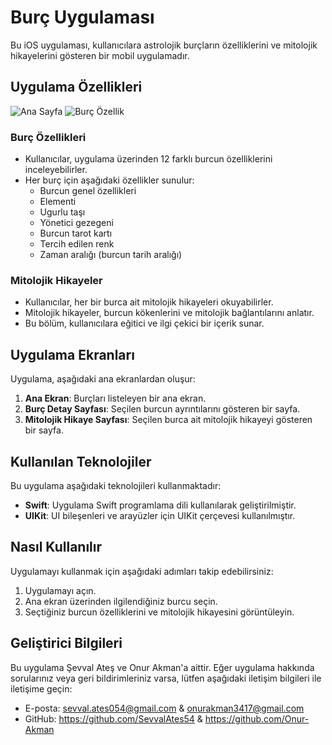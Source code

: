 

# Burç Uygulaması

Bu iOS uygulaması, kullanıcılara astrolojik burçların özelliklerini ve mitolojik hikayelerini gösteren bir mobil uygulamadır.

## Uygulama Özellikleri
![Ana Sayfa](https://github.com/Onur-Akman/HoroskopApp/assets/117575164/d9526b6e-99dc-4bec-b96c-bf63d01d81ba)
![Burç Özellik](https://github.com/Onur-Akman/HoroskopApp/assets/117575164/8463a11e-147d-4cd5-b0ee-a8a74d169182)
### Burç Özellikleri

- Kullanıcılar, uygulama üzerinden 12 farklı burcun özelliklerini inceleyebilirler.
- Her burç için aşağıdaki özellikler sunulur:
  - Burcun genel özellikleri
  - Elementi
  - Ugurlu taşı
  - Yönetici gezegeni
  - Burcun tarot kartı
  - Tercih edilen renk
  - Zaman aralığı (burcun tarih aralığı)

### Mitolojik Hikayeler

- Kullanıcılar, her bir burca ait mitolojik hikayeleri okuyabilirler.
- Mitolojik hikayeler, burcun kökenlerini ve mitolojik bağlantılarını anlatır.
- Bu bölüm, kullanıcılara eğitici ve ilgi çekici bir içerik sunar.

## Uygulama Ekranları

Uygulama, aşağıdaki ana ekranlardan oluşur:

1. **Ana Ekran**: Burçları listeleyen bir ana ekran.
2. **Burç Detay Sayfası**: Seçilen burcun ayrıntılarını gösteren bir sayfa.
3. **Mitolojik Hikaye Sayfası**: Seçilen burca ait mitolojik hikayeyi gösteren bir sayfa.

## Kullanılan Teknolojiler

Bu uygulama aşağıdaki teknolojileri kullanmaktadır:

- **Swift**: Uygulama Swift programlama dili kullanılarak geliştirilmiştir.
- **UIKit**: UI bileşenleri ve arayüzler için UIKit çerçevesi kullanılmıştır.

## Nasıl Kullanılır

Uygulamayı kullanmak için aşağıdaki adımları takip edebilirsiniz:

1. Uygulamayı açın.
2. Ana ekran üzerinden ilgilendiğiniz burcu seçin.
3. Seçtiğiniz burcun özelliklerini ve mitolojik hikayesini görüntüleyin.

## Geliştirici Bilgileri

Bu uygulama Şevval Ateş ve Onur Akman'a aittir. Eğer uygulama hakkında sorularınız veya geri bildirimleriniz varsa, lütfen aşağıdaki iletişim bilgileri ile iletişime geçin:

- E-posta: sevval.ates054@gmail.com & onurakman3417@gmail.com
- GitHub: https://github.com/SevvalAtes54 & https://github.com/Onur-Akman
